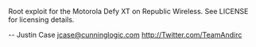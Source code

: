 Root exploit for the Motorola Defy XT on Republic Wireless. See LICENSE for licensing details.

--
Justin Case
jcase@cunninglogic.com
http://Twitter.com/TeamAndirc
